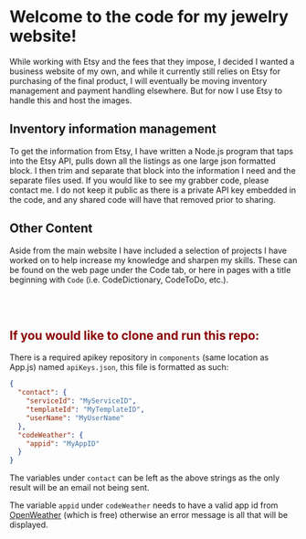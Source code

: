 # Welcome to the code for my jewelry website!

While working with Etsy and the fees that they impose, I decided I wanted a business website of my own, and while it currently still relies on Etsy for purchasing of the final product, I will eventually be moving inventory management and payment handling elsewhere. But for now I use Etsy to handle this and host the images.

## Inventory information management

To get the information from Etsy, I have written a Node.js program that taps into the Etsy API, pulls down all the listings as one large json formatted block. I then trim and separate that block into the information I need and the separate files used. If you would like to see my grabber code, please contact me. I do not keep it public as there is a private API key embedded in the code, and any shared code will have that removed prior to sharing.

## Other Content

Aside from the main website I have included a selection of projects I have worked on to help increase my knowledge and sharpen my skills. These can be found on the web page under the Code tab, or here in pages with a title beginning with `Code` (i.e. CodeDictionary, CodeToDo, etc.).

<br><br>

<h2 style="color:darkRed"><strong>If you would like to clone and run this repo:</strong></h2>

There is a required apikey repository in `components` (same location as App.js) named `apiKeys.json`, this file is formatted as such:

```JSON
{
  "contact": {
    "serviceId": "MyServiceID",
    "templateId": "MyTemplateID",
    "userName": "MyUserName"
  },
  "codeWeather": {
    "appid": "MyAppID"
  }
}
```

The variables under `contact` can be left as the above strings as the only result will be an email not being sent.

The variable `appid` under `codeWeather` needs to have a valid app id from [OpenWeather](https://openweathermap.org/) (which is free) otherwise an error message is all that will be displayed.

